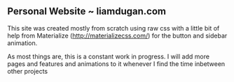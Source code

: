 ## Personal Website ~ liamdugan.com
This site was created mostly from scratch using raw css with a little bit of help from Materialize (http://materializecss.com/) for the button and sidebar animation.

As most things are, this is a constant work in progress. I will add more pages and features and animations to it whenever I find the time inbetween other projects
